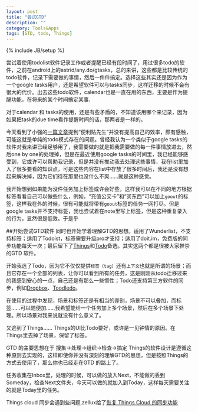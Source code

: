 ```yaml
---
layout: post
title: "尝试GTD"
description: ""
category: Tools&Apps
tags: [GTD, todo, Things]
---
```

{% include JB/setup %}

尝试着使用todolist软件记录工作或者提醒已经有段时间了，用过很多todo的软件，之前在android上的astrid/any.do/gtasks，总的来讲，这些都是比较传统的todo软件，记录下需要做的事情，然后一件件搞定。选择这些其实还是因为作为一个google tasks用户，还是希望软件可以与tasks同步，这样迁移的时候不会有很大的代价。出去这些todo软件，calendar也是一直在用的东西，主要是作为提醒功能，在将来的某个时间搞定某事.

对于calendar 和 tasks的使用，还是有些矛盾的，不知道该用哪个来记录，因为如果把task的due time看作提醒时间的话，那两者是一样的。

今天看到了小强的[一篇文章](http://www.gtdlife.com/2013/3139/chopsticks-list-stripping-tasks-and-actions-of-the-list/)提到“便利贴先生”并没有提高自己的效率，颇有感触，可能这就是单纯的todo模式存在的问题。曾经我认为一个类似于google tasks的软件对我来讲已经足够用了，我需要做的就是把我需要做的每一件事情放进去，然后one by one的处理掉，但是在最近使用google tasks的时间里，我已经能够感受到，它或许可以帮助我记录，但是并没有推动我去处理这些事情，我在list里加入了很多要看的知识点，可是这些内容在list中存放了很多时间后，我还是没有想起来解决掉，因为它们待在那里也没什么不爽……就是这种感觉。

我开始想到如果能为没件任务加上标签或许会好些，这样我可以在不同的地方根据标签看看自己可以做些什么，例如，“充值公交卡”和“买东西”可以加上`goout`的标签，这样我在外的时候，很有可能就将带有`goout`标签的任务一网打尽。但是google tasks并不支持标签，我也尝试着在note里写上标签，但是这种重复录入的行为，显然很是低效。于是乎

##开始尝试GTD软件
同时也开始学着理解GTD的思想。适用了Wunderlist，不支持标签；适用了Todoist，标签需要升级pro才支持；适用了doit.im，免费版的同步功能每天一次；最后留下了[Things](http://culturedcode.com/things/)和[Todo](http://www.appigo.com/todo/)备选。其实这两个都是很被大家推崇的GTD 软件。

开始我选了Todo，因为它不仅仅提供`标签（tag）`还有`上下文`也就是所谓的场景；而且它存在一个全部的列表，让你可以看到所有的任务，这是刚刚从todo迁移过来的我感到安心的一点，自己还是有那么一些惯性；Todo还支持第三方软件的同步，例如[Dropbox](www.dropbox.com)、[Toodledo](www.toodledo.com)。

在使用的过程中发现，场景和标签还是有相当的差别，场景不可以叠加，而标签……可以随便加……我希望能给一个任务加上多个场景，然后在多个场景下处理。所以场景对我来说就没有什么意义了。

又逃到了Things……
Things的UI比Todo要好，或许是一见钟情的原因。在Things里去掉了场景，保留了标签。

GTD 的主要思想在于
	搜集->处理->组织->检查->搞定
Things的软件设计是遵循这种原则去实现的，这样即使你并没有深刻的理解GTD的思想，但是按照Things的方式去使用了，那么你也已经走在GTD 的路上了。

任务收集在Inbox里，处理的时候，可以做的放入Next，不能做的丢到Someday，检查Next文件夹，今天可以做的就加入到Today，这样每天需要关注的就是Today里的任务。

Things cloud 同步会遇到些问题,zellux给了[恢复 Things Cloud 的同步功能](http://blog.yxwang.me/2012/08/fix-things-cloud/)
